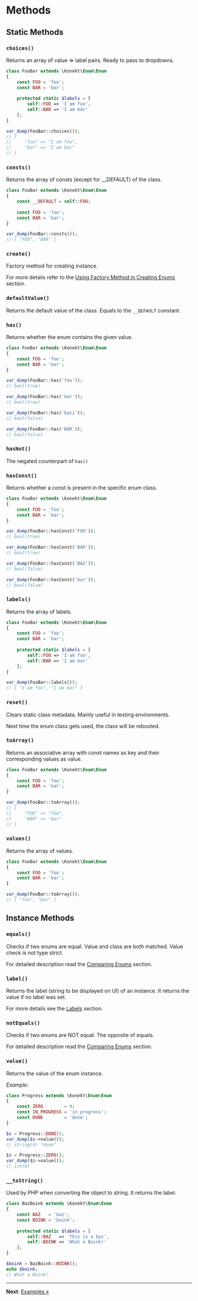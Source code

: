 # Methods

## Static Methods

### `choices()`

Returns an array of value => label pairs. Ready to pass to dropdowns.

```php
class FooBar extends \Konekt\Enum\Enum
{
    const FOO = 'foo';
    const BAR = 'bar';
    
    protected static $labels = [
        self::FOO => 'I am foo',
        self::BAR => 'I am bar'
    ];
}

var_dump(FooBar::choices());
// [
//     "foo" => "I am foo",
//     "bar" => "I am bar"
// ]     
```

### `consts()`

Returns the array of consts (except for __DEFAULT) of the class.

```php
class FooBar extends \Konekt\Enum\Enum
{
    const __DEFAULT = self::FOO;
    
    const FOO = 'foo';
    const BAR = 'bar';
}

var_dump(FooBar::consts());
// [ "FOO", "BAR" ]     
```

### `create()`

Factory method for creating instance.

For more details refer to the [Using Factory Method in Creating Enums](create.md#using-factory-method) section.

### `defaultValue()`

Returns the default value of the class. Equals to the `__DEFAULT` constant.

### `has()`

Returns whether the enum contains the given value.

```php
class FooBar extends \Konekt\Enum\Enum
{
    const FOO = 'foo';
    const BAR = 'bar';
}

var_dump(FooBar::has('foo'));
// bool(true)

var_dump(FooBar::has('bar'));
// bool(true)

var_dump(FooBar::has('bazz'));
// bool(false)

var_dump(FooBar::has('BAR'));
// bool(false)
```

### `hasNot()`

The negated counterpart of `has()`

### `hasConst()`

Returns whether a const is present in the specific enum class.

```php
class FooBar extends \Konekt\Enum\Enum
{
    const FOO = 'foo';
    const BAR = 'bar';
}

var_dump(FooBar::hasConst('FOO'));
// bool(true)

var_dump(FooBar::hasConst('BAR'));
// bool(true)

var_dump(FooBar::hasConst('BAZ'));
// bool(false)

var_dump(FooBar::hasConst('bar'));
// bool(false)
```

### `labels()`

Returns the array of labels.

```php
class FooBar extends \Konekt\Enum\Enum
{
    const FOO = 'foo';
    const BAR = 'bar';
    
    protected static $labels = [
        self::FOO => 'I am foo',
        self::BAR => 'I am bar'
    ];
}

var_dump(FooBar::labels());
// [ "I am foo", "I am bar" ]     
```

### `reset()`

Clears static class metadata. Mainly useful in testing environments.

Next time the enum class gets used, the class will be rebooted.

### `toArray()`

Returns an associative array with const names as key and their corresponding values as value.

```php
class FooBar extends \Konekt\Enum\Enum
{
    const FOO = 'foo';
    const BAR = 'bar';
}

var_dump(FooBar::toArray());
// [
//     "FOO" => "foo",
//     "BAR" => "bar"
// ]     
```

### `values()`

Returns the array of values.

```php
class FooBar extends \Konekt\Enum\Enum
{
    const FOO = 'foo';
    const BAR = 'bar';
}

var_dump(FooBar::toArray());
// [ "foo", "bar" ]     
```

## Instance Methods

### `equals()`

Checks if two enums are equal. Value and class are both matched. Value check is not type strict.

For detailed description read the [Comparing Enums](compare.md) section.

### `label()`

Returns the label (string to be displayed on UI) of an instance. It returns the value if no label was set.

For more details see the [Labels](labels.md) section.

### `notEquals()`

Checks if two enums are NOT equal. The opposite of equals.

For detailed description read the [Comparing Enums](compare.md) section.

### `value()`

Returns the value of the enum instance.

_Example:_
```php
class Progress extends \Konekt\Enum\Enum
{
    const ZERO        = 0;
    const IN_PROGRESS = 'in_progress';
    const DONE        = 'done';
}

$s = Progress::DONE();
var_dump($s->value());
// string(4) "done"

$z = Progress::ZERO();
var_dump($z->value());
// int(0)
```

### `__toString()`

Used by PHP when converting the object to string. It returns the label.

```php
class BazBoink extends \Konekt\Enum\Enum
{
    const BAZ   = 'baz';
    const BOINK = 'boink';
    
    protected static $labels = [
        self::BAZ   => 'This is a baz',
        self::BOINK => 'What a Boink!'
    ];
}

$boink = BazBoink::BOINK();
echo $boink;
// What a Boink!
```

---

**Next**: [Examples &raquo;](examples.md)
